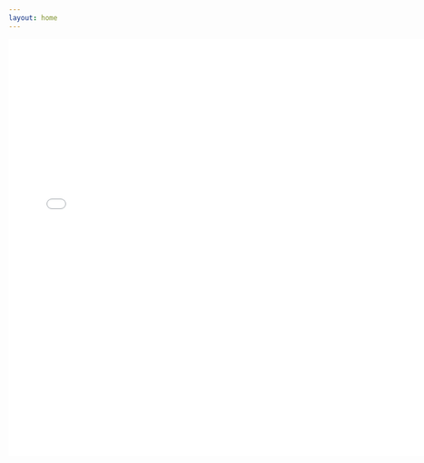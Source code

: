 ```yaml
---
layout: home
---
```

<!-- http://www.instush.com/embed -->
<iframe src="//users.instush.com/collage/?cols=7&rows=7&sl=false&user_id=5905189497&username=i_cafe_at&sid=-1&susername=-1&tag=-1&stype=mine&bg=transparent&space=true&rd=false&grd=false&gpd=6&drp=false&pin=false&t=999999MC3BjFew-_RW23SjRZjtifLm_xbDpQ7l2TgdidNG3vd8_zohQhk-rfAzeGzmHZwVQNAF_Tr6nu8" allowtransparency="true" frameborder="0" scrolling="no"  style="display:block;width:733px;height:733px;border:none;overflow:visible;" ></iframe>


